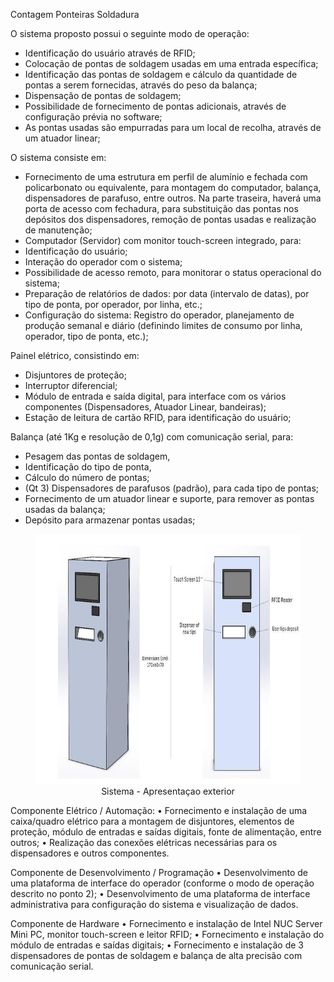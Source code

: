 Contagem Ponteiras Soldadura 

O sistema proposto possui o seguinte modo de operação:
- Identificação do usuário através de RFID;
- Colocação de pontas de soldagem usadas em uma entrada específica;
- Identificação das pontas de soldagem e cálculo da quantidade de pontas a serem fornecidas, através do peso da balança;
- Dispensação de pontas de soldagem;
- Possibilidade de fornecimento de pontas adicionais, através de configuração prévia no software;
- As pontas usadas são empurradas para um local de recolha, através de um atuador linear;


O sistema consiste em:
- Fornecimento de uma estrutura em perfil de alumínio e fechada com policarbonato ou equivalente, para montagem do computador, balança, dispensadores de parafuso, entre outros. Na parte traseira, haverá uma porta de acesso com fechadura, para substituição das pontas nos depósitos dos dispensadores, remoção de pontas usadas e realização de manutenção;
- Computador (Servidor) com monitor touch-screen integrado, para:
- Identificação do usuário;
- Interação do operador com o sistema;
- Possibilidade de acesso remoto, para monitorar o status operacional do sistema;
- Preparação de relatórios de dados: por data (intervalo de datas), por tipo de ponta, por operador, por linha, etc.;
- Configuração do sistema: Registro do operador, planejamento de produção semanal e diário (definindo limites de consumo por linha, operador, tipo de ponta, etc.);


Painel elétrico, consistindo em:
- Disjuntores de proteção;
- Interruptor diferencial;
- Módulo de entrada e saída digital, para interface com os vários componentes (Dispensadores, Atuador Linear, bandeiras);
- Estação de leitura de cartão RFID, para identificação do usuário;

Balança (até 1Kg e resolução de 0,1g) com comunicação serial, para:
- Pesagem das pontas de soldagem,
- Identificação do tipo de ponta,
- Cálculo do número de pontas;
- (Qt 3) Dispensadores de parafusos (padrão), para cada tipo de pontas;
- Fornecimento de um atuador linear e suporte, para remover as pontas usadas da balança;
- Depósito para armazenar pontas usadas;
  
<figure style="text-align: center;">
<img src="Imagens/SISTEMA.jpg" alt="Ponteiras de soldadura" style="width: auto; height: 400px;">
<figcaption style="margin: 0 auto;";>Sistema - Apresentaçao exterior </figcaption>
</figure>
   

Componente Elétrico / Automação:
• Fornecimento e instalação de uma caixa/quadro elétrico para a montagem de disjuntores, elementos de proteção, módulo de entradas e saídas digitais, fonte de alimentação, entre outros;
• Realização das conexões elétricas necessárias para os dispensadores e outros componentes.


Componente de Desenvolvimento / Programação
• Desenvolvimento de uma plataforma de interface do operador (conforme o modo de operação descrito no ponto 2);
• Desenvolvimento de uma plataforma de interface administrativa para configuração do sistema e visualização de dados.


Componente de Hardware
• Fornecimento e instalação de Intel NUC Server Mini PC, monitor touch-screen e leitor RFID;
• Fornecimento e instalação do módulo de entradas e saídas digitais;
• Fornecimento e instalação de 3 dispensadores de pontas de soldagem e balança de alta precisão com comunicação serial.
